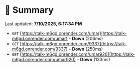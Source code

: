 # 📖 Summary
Last updated: **7/10/2025, 6:17:34 PM**

- `GET` [https://talk-m6gd.onrender.com/umar](https://talk-m6gd.onrender.com/umar) - **Down** (206ms)
- `GET` [https://talk-m6gd.onrender.com/9337](https://talk-m6gd.onrender.com/9337) - **Down** (250ms)
- `GET` [https://talk-m6gd.onrender.com/umar920](https://talk-m6gd.onrender.com/umar920) - **Down** (133ms)
